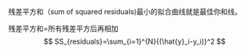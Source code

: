 残差平方和（sum of squared residuals)最小的拟合曲线就是最佳你和线。

残差平方和=所有残差平方后再相加
$$
SS_{residuals}=\sum_{i=1}^{N}{(\hat{y}_i-y_i)}^2
$$


